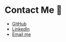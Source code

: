 # Contact Me 💌

- [GitHub](https://github.com/huistorical)  
- [LinkedIn](https://www.linkedin.com/in/huili1999/)  
- [Email me](mailto:huili8140@gmail.com)  



